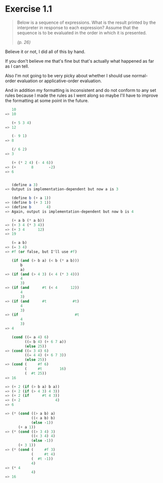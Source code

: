 # Exercise 1.1

> Below is a sequence of expressions. What is the result printed by the
> interpreter in response to each expression? Assume that the sequence is to be
> evaluated in the order in which it is presented.
> 
> *(p. 26)*

Believe it or not, I did all of this by hand.

If you don't believe me that's fine but that's actually what happened as far as I can tell.

Also I'm not going to be very picky about whether I should use normal-order evaluation or applicative-order evaluation.

And in addition my formatting is inconsistent and do not conform to any set rules because I made the rules as I went along so maybe I'll have to improve the formatting at some point in the future.

```scheme
   10
=> 10

   (+ 5 3 4)
=> 12

   (- 9 1)
=> 8

   (/ 6 2)
=> 3

   (+ (* 2 4) (- 4 6))
=> (+       8       -2)
=> 6


   (define a 3)
=> Output is implementation-dependent but now a is 3

   (define b (+ a 1))
=> (define b (+ 3 1))
=> (define b       4)
=> Again, output is implementation-dependent but now b is 4

   (+ a b (* a b))
=> (+ 3 4 (* 3 4))
=> (+ 3 4      12)
=> 19

   (= a b)
=> (= 3 4)
=> #f (or false, but I'll use #f)

   (if (and (> b a) (< b (* a b)))
       b
       a)
=> (if (and (> 4 3) (< 4 (* 3 4)))
       4
       3)
=> (if (and      #t (< 4      12))
       4
       3)
=> (if (and      #t            #t)
       4
       3)
=> (if                          #t
       4
       3)
=> 4

   (cond ((= a 4) 6)
         ((= b 4) (+ 6 7 a))
         (else 25))
=> (cond ((= 3 4) 6)
         ((= 4 4) (+ 6 7 3))
         (else 25))
=> (cond (     #f 6)
         (     #t        16)
         (  #t 25))
=> 16

=> (+ 2 (if (> b a) b a))
=> (+ 2 (if (> 4 3) 4 3))
=> (+ 2 (if      #t 4 3))
=> (+ 2                4)
=> 6

=> (* (cond ((> a b) a)
            ((< a b) b)
            (else -1))
      (+ a 1))
=> (* (cond ((> 3 4) 3)
            ((< 3 4) 4)
            (else -1))
      (+ 3 1))
=> (* (cond (     #f 3)
            (     #t 4)
            (  #t -1))
            4)
=> (* 4
            4)
=> 16
```